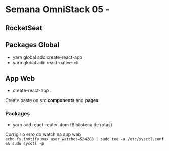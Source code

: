 # Semana OmniStack 05 - 
## RocketSeat


## Packages Global
- yarn global add create-react-app
- yarn global add react-native-cli

## App Web
- create-react-app .

Create paste on src **components** and **pages**.  

### Packages
- yarn add react-router-dom (Biblioteca de rotas)

Corrigir o erro do watch na app web  
`echo fs.inotify.max_user_watches=524288 | sudo tee -a /etc/sysctl.conf && sudo sysctl -p`